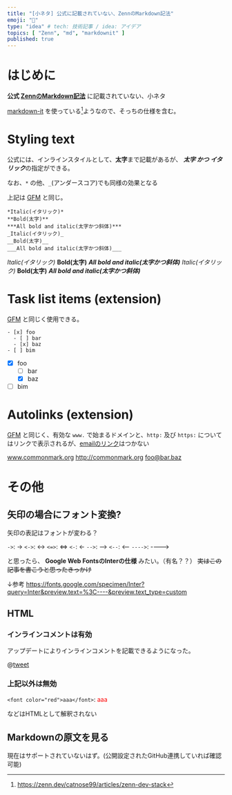 ```yaml
---
title: "[小ネタ] 公式に記載されていない、ZennのMarkdown記法"
emoji: "🐣"
type: "idea" # tech: 技術記事 / idea: アイデア
topics: [ "Zenn", "md", "markdownit" ]
published: true
---
```


# はじめに

**公式 [ZennのMarkdown記法](https://zenn.dev/zenn/articles/markdown-guide)** に記載されていない、小ネタ

[markdown-it](https://github.com/markdown-it/markdown-it) を使っている[^1]ようなので、そっちの仕様を含む。

[^1]: https://zenn.dev/catnose99/articles/zenn-dev-stack


# Styling text

公式には、インラインスタイルとして、**太字**まで記載があるが、
***太字 かつ イタリック***の指定ができる。

なお、`*` の他、`_`(アンダースコア)でも同様の効果となる

上記は [GFM](https://docs.github.com/en/github/writing-on-github/basic-writing-and-formatting-syntax#styling-text) と同じ。

```
*Italic(イタリック)*
**Bold(太字)**
***All bold and italic(太字かつ斜体)***
_Italic(イタリック)_
__Bold(太字)__
___All bold and italic(太字かつ斜体)___
```

*Italic(イタリック)*
**Bold(太字)**
***All bold and italic(太字かつ斜体)***
_Italic(イタリック)_
__Bold(太字)__
___All bold and italic(太字かつ斜体)___


# Task list items (extension)

[GFM](https://github.github.com/gfm/#task-list-items-extension-) と同じく使用できる。

```
- [x] foo
  - [ ] bar
  - [x] baz
- [ ] bim
```

- [x] foo
  - [ ] bar
  - [x] baz
- [ ] bim

# Autolinks (extension)

[GFM](https://github.github.com/gfm/#autolinks-extension-) と同じく、有効な `www.` で始まるドメインと、`http:` 及び `https:` についてはリンクで表示されるが、[emailのリンク](https://github.github.com/gfm/#extended-email-autolink)はつかない

www.commonmark.org
http://commonmark.org
foo@bar.baz


# その他

## 矢印の場合にフォント変換?

矢印の表記はフォントが変わる？

`->`: ->
`<->`: <->
`<=>`: <=>
`<-`: <-
`-->`: -->
`<--`: <--
`---->`: ---->

と思ったら、 **Google Web FontsのInterの仕様** みたい。（有名？？）
~~実はこの記事を書こうと思ったきっかけ~~

↓参考
https://fonts.google.com/specimen/Inter?query=Inter&preview.text=%3C----&preview.text_type=custom


## HTML

### インラインコメントは有効

アップデートによりインラインコメントを記載できるようになった。

@[tweet](https://twitter.com/zenn_dev/status/1310821183567192064)

### 上記以外は無効

`<font color="red">aaa</font>`: <font color="red">aaa</font>

などはHTMLとして解釈されない


## Markdownの原文を見る

現在はサポートされていないはず。(公開設定されたGitHub連携していれば確認可能)

